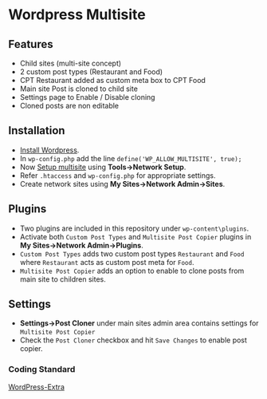 # Wordpress Multisite

## Features
* Child sites (multi-site concept)
* 2 custom post types (Restaurant and Food)
* CPT Restaurant added as custom meta box to CPT Food
* Main site Post is cloned to child site
* Settings page to Enable / Disable cloning
* Cloned posts are non editable

## Installation
* [Install Wordpress](https://codex.wordpress.org/Installing_WordPress).
* In `wp-config.php` add the line `define('WP_ALLOW_MULTISITE', true);`
* Now [Setup multisite](https://codex.wordpress.org/Create_A_Network) using **Tools->Network Setup**.
* Refer `.htaccess` and `wp-config.php` for appropriate settings.
* Create network sites using **My Sites->Network Admin->Sites**.

## Plugins
* Two plugins are included in this repository under `wp-content\plugins`.
* Activate both `Custom Post Types` and `Multisite Post Copier` plugins in **My Sites->Network Admin->Plugins**.
* `Custom Post Types` adds two custom post types `Restaurant` and `Food` where `Restaurant` acts as custom post meta for `Food`.
* `Multisite Post Copier` adds an option to enable to clone posts from main site to children sites.

## Settings
* **Settings->Post Cloner** under main sites admin area contains settings for `Multisite Post Copier`
* Check the `Post Cloner` checkbox and hit `Save Changes` to enable post copier.

### Coding Standard
[WordPress-Extra](https://github.com/WordPress-Coding-Standards/WordPress-Coding-Standards#standards-subsets)
